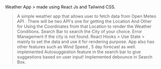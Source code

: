 Weather App  > made using React Js and Tailwind CSS.

>A simple weather app that allows user to fetch data from Open Meteo API . 
>There will be two API's one for getting the Location And Other for Using the Coordinates from
that Location to render the Weather Conditions.
>Search Bar to search the City of your choice.
> Error Management if the city is not found.
> React Hooks > Use State > mainly to set the data and use it for rendering purpose.
>App also has other features such as Wind Speed , 5 day forecast as well.
> implemented Autosuggestion feature in the search bar to give suggestions based on user input!
> Implemented debounce in Search Box.



